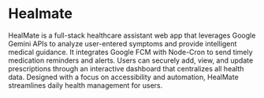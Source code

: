 # Healmate
HealMate is a full-stack healthcare assistant web app that leverages Google Gemini APIs to analyze user-entered symptoms and provide intelligent medical guidance. It integrates Google FCM with Node-Cron to send timely medication reminders and alerts. Users can securely add, view, and update prescriptions through an interactive dashboard that centralizes all health data. Designed with a focus on accessibility and automation, HealMate streamlines daily health management for users.
